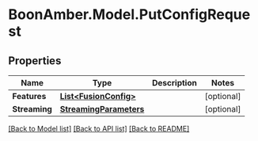 # BoonAmber.Model.PutConfigRequest

## Properties

Name | Type | Description | Notes
------------ | ------------- | ------------- | -------------
**Features** | [**List&lt;FusionConfig&gt;**](FusionConfig.md) |  | [optional] 
**Streaming** | [**StreamingParameters**](StreamingParameters.md) |  | [optional] 

[[Back to Model list]](../README.md#documentation-for-models) [[Back to API list]](../README.md#documentation-for-api-endpoints) [[Back to README]](../README.md)

